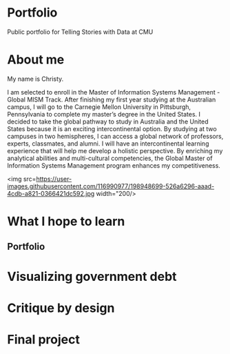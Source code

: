 # Portfolio
Public portfolio for Telling Stories with Data at CMU


# About me
My name is Christy. 

I am selected to enroll in the Master of Information Systems Management - Global MISM Track. After finishing my first year studying at the Australian campus, I will go to the Carnegie Mellon University in Pittsburgh, Pennsylvania to complete my master’s degree in the United States. I decided to take the global pathway to study in Australia and the United States because it is an exciting intercontinental option. By studying at two campuses in two hemispheres, I can access a global network of professors, experts, classmates, and alumni. I will have an intercontinental learning experience that will help me develop a holistic perspective. By enriching my analytical abilities and multi-cultural competencies, the Global Master of Information Systems Management program enhances my competitiveness. 

<img src=https://user-images.githubusercontent.com/116990977/198948699-526a6296-aaad-4cdb-a821-0366421dc592.jpg width="200/>



# What I hope to learn


## Portfolio
# Visualizing government debt
# Critique by design
# Final project
